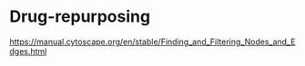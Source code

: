 # Drug-repurposing


https://manual.cytoscape.org/en/stable/Finding_and_Filtering_Nodes_and_Edges.html
